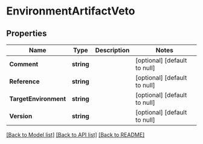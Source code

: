 # EnvironmentArtifactVeto

## Properties
Name | Type | Description | Notes
------------ | ------------- | ------------- | -------------
**Comment** | **string** |  | [optional] [default to null]
**Reference** | **string** |  | [optional] [default to null]
**TargetEnvironment** | **string** |  | [optional] [default to null]
**Version** | **string** |  | [optional] [default to null]

[[Back to Model list]](../README.md#documentation-for-models) [[Back to API list]](../README.md#documentation-for-api-endpoints) [[Back to README]](../README.md)


